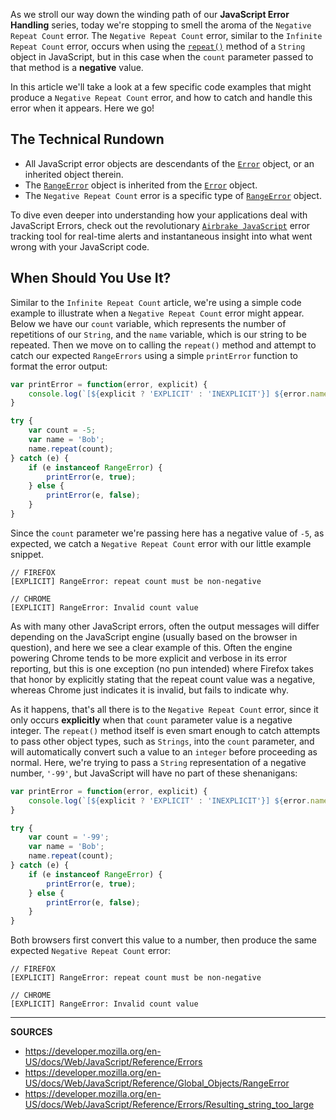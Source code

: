 As we stroll our way down the winding path of our __JavaScript Error Handling__ series, today we're stopping to smell the aroma of the `Negative Repeat Count` error.  The `Negative Repeat Count` error, similar to the `Infinite Repeat Count` error, occurs when using the [`repeat()`] method of a `String` object in JavaScript, but in this case when the `count` parameter passed to that method is a __negative__ value.

In this article we'll take a look at a few specific code examples that might produce a `Negative Repeat Count` error, and how to catch and handle this error when it appears.  Here we go!

## The Technical Rundown

- All JavaScript error objects are descendants of the [`Error`] object, or an inherited object therein.
- The [`RangeError`] object is inherited from the [`Error`] object.
- The `Negative Repeat Count` error is a specific type of [`RangeError`] object.

To dive even deeper into understanding how your applications deal with JavaScript Errors, check out the revolutionary [`Airbrake JavaScript`] error tracking tool for real-time alerts and instantaneous insight into what went wrong with your JavaScript code.

## When Should You Use It?

Similar to the `Infinite Repeat Count` article, we're using a simple code example to illustrate when a `Negative Repeat Count` error might appear.  Below we have our `count` variable, which represents the number of repetitions of our `String`, and the `name` variable, which is our string to be repeated.  Then we move on to calling the `repeat()` method and attempt to catch our expected `RangeErrors` using a simple `printError` function to format the error output:

```js
var printError = function(error, explicit) {
    console.log(`[${explicit ? 'EXPLICIT' : 'INEXPLICIT'}] ${error.name}: ${error.message}`);
}

try {
    var count = -5;
    var name = 'Bob';
    name.repeat(count);
} catch (e) {
    if (e instanceof RangeError) {
        printError(e, true);
    } else {
        printError(e, false);
    }
}
```

Since the `count` parameter we're passing here has a negative value of `-5`, as expected, we catch a `Negative Repeat Count` error with our little example snippet.

```
// FIREFOX
[EXPLICIT] RangeError: repeat count must be non-negative

// CHROME
[EXPLICIT] RangeError: Invalid count value
```

As with many other JavaScript errors, often the output messages will differ depending on the JavaScript engine (usually based on the browser in question), and here we see a clear example of this.  Often the engine powering Chrome tends to be more explicit and verbose in its error reporting, but this is one exception (no pun intended) where Firefox takes that honor by explicitly stating that the repeat count value was a negative, whereas Chrome just indicates it is invalid, but fails to indicate why.

As it happens, that's all there is to the `Negative Repeat Count` error, since it only occurs __explicitly__ when that `count` parameter value is a negative integer.  The `repeat()` method itself is even smart enough to catch attempts to pass other object types, such as `Strings`, into the `count` parameter, and will automatically convert such a value to an `integer` before proceeding as normal.  Here, we're trying to pass a `String` representation of a negative number, `'-99'`, but JavaScript will have no part of these shenanigans:

```js
var printError = function(error, explicit) {
    console.log(`[${explicit ? 'EXPLICIT' : 'INEXPLICIT'}] ${error.name}: ${error.message}`);
}

try {
    var count = '-99';
    var name = 'Bob';
    name.repeat(count);
} catch (e) {
    if (e instanceof RangeError) {
        printError(e, true);
    } else {
        printError(e, false);
    }
}
```

Both browsers first convert this value to a number, then produce the same expected `Negative Repeat Count` error:

```
// FIREFOX
[EXPLICIT] RangeError: repeat count must be non-negative

// CHROME
[EXPLICIT] RangeError: Invalid count value
```

[`Airbrake JavaScript`]: https://airbrake.io/languages/javascript_exception_handler
[`Error`]: https://airbrake.io/blog/javascript-error-handling/javascript-error-hierarchy
[`JavaScript Errors`]: https://airbrake.io/blog/javascript-error-handling/javascript-error-hierarchy
[`RangeError`]: https://developer.mozilla.org/en-US/docs/Web/JavaScript/Reference/Global_Objects/RangeError
[`repeat()`]: https://developer.mozilla.org/en-US/docs/Web/JavaScript/Reference/Global_Objects/String/repeat

---

__SOURCES__

- https://developer.mozilla.org/en-US/docs/Web/JavaScript/Reference/Errors
- https://developer.mozilla.org/en-US/docs/Web/JavaScript/Reference/Global_Objects/RangeError
- https://developer.mozilla.org/en-US/docs/Web/JavaScript/Reference/Errors/Resulting_string_too_large
